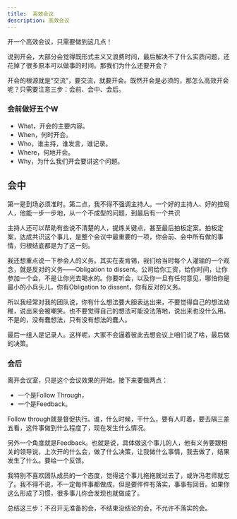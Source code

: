 ```yaml
---
title:  高效会议
description: 高效会议
---
```


开一个高效会议，只需要做到这几点！

说到开会，大部分会觉得既形式主义又浪费时间，最后解决不了什么实质问题，还花掉了很多原本可以做事的时间。那我们为什么还要开会？

开会的根源就是“交流”，要交流，就要开会。既然开会是必须的，那怎么高效开会呢？只需要注意三步：会前、会中、会后。

### 会前做好五个W

- What，开会的主要内容。
- When，何时开会。
- Who，谁主持，谁发言，谁记录。
- Where，何地开会。
- Why，为什么我们开会要讲这个问题。

## 会中

第一是到场必须准时。第二点，我不得不强调主持人。一个好的主持人、好的控局人，他能一步一步地，从一个不成型的问题，到最后有一个共识

主持人还可以帮助有些说不清楚的人，提炼关键点，甚至最后拍板定案。拍板定案，达成共识这个事儿，是整个会议中最重要的一项，你会前、会中所有做的事情，归根结底都是为了这一刻。

我还想重点说一下参会人的义务。其实在麦肯锡，我们给当时每个人灌输的一个观念，就是反对的义务——Obligation to dissent。公司给你工资，给你时间，让你参加一个会，不是让你光去喝水的。你要听会，以及你一旦有任何意见，哪怕你是最小的小兵头儿，你有Obligation to dissent，你有反对的义务。

所以我经常对我的团队说，你有什么想法要大胆表达出来，不要觉得自己的想法幼稚，说出来会被嘲笑。也不要觉得自己的想法可能没法落地，说出来也没什么用。不是的，没有蠢想法，只有没有想法的蠢人。

最后一组人是记录人。这样呢，大家不会逼着彼此去想会议上咱们说了啥，最后做的决策。

### 会后

离开会议室，只是这个会议效果的开始。接下来要做两点：

- 一个是Follow Through，
- 一个是Feedback。

Follow through就是督促执行。谁，什么时候，干什么，要有人盯着，要去隔三差五看，这件事做到什么程度了，现在发生什么情况。

另外一个角度就是Feedback。也就是说，具体做这个事儿的人，他有义务要跟相关的领导说，上次开的什么会，做了什么决策，让我做什么事情，我去做了，结果发生了什么。要给一个反馈。

我特别不喜欢团队成员的一个态度，觉得这个事儿拖拖就过去了，或许冯老师就忘了。我不得不说，不一定每件事都做成，但是要件件有落实，事事有回音。如果你这么形成了习惯，很多事儿你会发现也就做成了。

总结这三步：不召开无准备的会，不结束没结论的会，不允许不落实的会。
